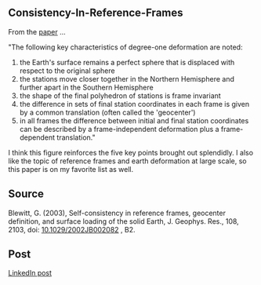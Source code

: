 ## Consistency-In-Reference-Frames
 
From the
[paper](http://geodesy.unr.edu/publications/Blewitt_Ref_Frame_2003.pdf)
...

"The following key characteristics of degree-one
deformation are noted:
1. the Earth's surface remains a perfect sphere
that is displaced with respect to the original
sphere
2. the stations move closer together in the
Northern Hemisphere and further apart in the
Southern Hemisphere
3. the shape of the final polyhedron of stations
is frame invariant
4. the difference in sets of final station
coordinates in each frame is given by a common
translation (often called the 'geocenter')
5. in all frames the difference between initial
and final station coordinates can be described
by a frame-independent deformation plus a 
frame-dependent translation."

I think this figure reinforces the five key
points brought out splendidly. I also like the
topic of reference frames and earth deformation
at large scale, so this paper is on my favorite
list as well.

## Source

Blewitt, G. (2003), Self-consistency in reference frames, 
geocenter definition, and surface loading of the solid Earth, 
J. Geophys. Res., 108, 2103, doi:
[10.1029/2002JB002082](https://agupubs.onlinelibrary.wiley.com/doi/10.1029/2002JB002082#:~:text=Self%2Dconsistent%20descriptions%20of%20surface,harmonic%20component%20of%20surface%20loads.)
, B2.

## Post

[LinkedIn post](https://www.linkedin.com/posts/robert-crummett_figure-2-from-blewitt-2003-self-consistency-activity-7221251155484364802-6ZDX?utm_source=share&utm_medium=member_desktop)
